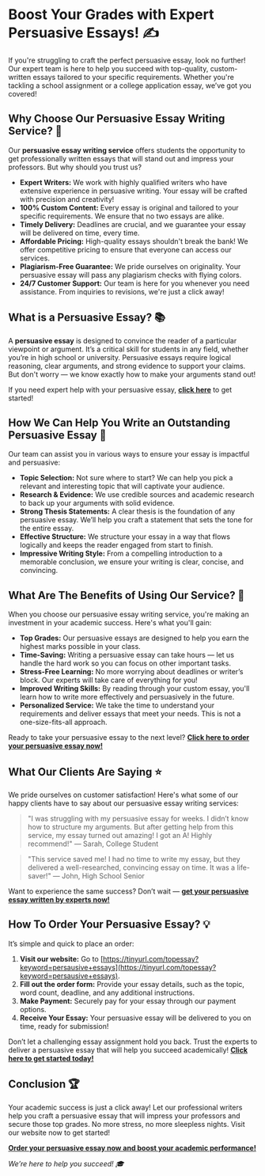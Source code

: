 # Boost Your Grades with Expert Persuasive Essays! ✍️

If you're struggling to craft the perfect persuasive essay, look no further! Our expert team is here to help you succeed with top-quality, custom-written essays tailored to your specific requirements. Whether you're tackling a school assignment or a college application essay, we’ve got you covered!

## Why Choose Our Persuasive Essay Writing Service? 🤔

Our **persuasive essay writing service** offers students the opportunity to get professionally written essays that will stand out and impress your professors. But why should you trust us?

- **Expert Writers:** We work with highly qualified writers who have extensive experience in persuasive writing. Your essay will be crafted with precision and creativity!
- **100% Custom Content:** Every essay is original and tailored to your specific requirements. We ensure that no two essays are alike.
- **Timely Delivery:** Deadlines are crucial, and we guarantee your essay will be delivered on time, every time.
- **Affordable Pricing:** High-quality essays shouldn't break the bank! We offer competitive pricing to ensure that everyone can access our services.
- **Plagiarism-Free Guarantee:** We pride ourselves on originality. Your persuasive essay will pass any plagiarism checks with flying colors.
- **24/7 Customer Support:** Our team is here for you whenever you need assistance. From inquiries to revisions, we're just a click away!

## What is a Persuasive Essay? 📚

A **persuasive essay** is designed to convince the reader of a particular viewpoint or argument. It’s a critical skill for students in any field, whether you’re in high school or university. Persuasive essays require logical reasoning, clear arguments, and strong evidence to support your claims. But don't worry — we know exactly how to make your arguments stand out!

If you need expert help with your persuasive essay, [**click here**](https://tinyurl.com/topessay?keyword=persausive+essays) to get started!

## How We Can Help You Write an Outstanding Persuasive Essay 📝

Our team can assist you in various ways to ensure your essay is impactful and persuasive:

- **Topic Selection:** Not sure where to start? We can help you pick a relevant and interesting topic that will captivate your audience.
- **Research & Evidence:** We use credible sources and academic research to back up your arguments with solid evidence.
- **Strong Thesis Statements:** A clear thesis is the foundation of any persuasive essay. We’ll help you craft a statement that sets the tone for the entire essay.
- **Effective Structure:** We structure your essay in a way that flows logically and keeps the reader engaged from start to finish.
- **Impressive Writing Style:** From a compelling introduction to a memorable conclusion, we ensure your writing is clear, concise, and convincing.

## What Are The Benefits of Using Our Service? 🎯

When you choose our persuasive essay writing service, you're making an investment in your academic success. Here's what you'll gain:

- **Top Grades:** Our persuasive essays are designed to help you earn the highest marks possible in your class.
- **Time-Saving:** Writing a persuasive essay can take hours — let us handle the hard work so you can focus on other important tasks.
- **Stress-Free Learning:** No more worrying about deadlines or writer’s block. Our experts will take care of everything for you!
- **Improved Writing Skills:** By reading through your custom essay, you'll learn how to write more effectively and persuasively in the future.
- **Personalized Service:** We take the time to understand your requirements and deliver essays that meet your needs. This is not a one-size-fits-all approach.

Ready to take your persuasive essay to the next level? [**Click here to order your persuasive essay now!**](https://tinyurl.com/topessay?keyword=persausive+essays)

## What Our Clients Are Saying ⭐

We pride ourselves on customer satisfaction! Here's what some of our happy clients have to say about our persuasive essay writing services:

> "I was struggling with my persuasive essay for weeks. I didn’t know how to structure my arguments. But after getting help from this service, my essay turned out amazing! I got an A! Highly recommend!" — Sarah, College Student

> "This service saved me! I had no time to write my essay, but they delivered a well-researched, convincing essay on time. It was a life-saver!" — John, High School Senior

Want to experience the same success? Don’t wait — [**get your persuasive essay written by experts now!**](https://tinyurl.com/topessay?keyword=persausive+essays)

## How To Order Your Persuasive Essay? 💡

It’s simple and quick to place an order:

1. **Visit our website:** Go to [https://tinyurl.com/topessay?keyword=persausive+essays](https://tinyurl.com/topessay?keyword=persausive+essays).
2. **Fill out the order form:** Provide your essay details, such as the topic, word count, deadline, and any additional instructions.
3. **Make Payment:** Securely pay for your essay through our payment options.
4. **Receive Your Essay:** Your persuasive essay will be delivered to you on time, ready for submission!

Don’t let a challenging essay assignment hold you back. Trust the experts to deliver a persuasive essay that will help you succeed academically! [**Click here to get started today!**](https://tinyurl.com/topessay?keyword=persausive+essays)

## Conclusion 🏆

Your academic success is just a click away! Let our professional writers help you craft a persuasive essay that will impress your professors and secure those top grades. No more stress, no more sleepless nights. Visit our website now to get started!

[**Order your persuasive essay now and boost your academic performance!**](https://tinyurl.com/topessay?keyword=persausive+essays)

_We’re here to help you succeed! 🎓_
